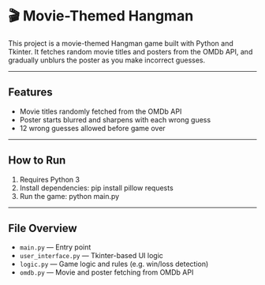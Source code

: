 # 🎬 Movie-Themed Hangman  
This project is a movie-themed Hangman game built with Python and Tkinter. It fetches random movie titles and posters from the OMDb API, and gradually unblurs the poster as you make incorrect guesses.

---

## Features  
- Movie titles randomly fetched from the OMDb API  
- Poster starts blurred and sharpens with each wrong guess  
- 12 wrong guesses allowed before game over     

---

## How to Run  
1. Requires Python 3  
2. Install dependencies:
   pip install pillow requests
3. Run the game:
   python main.py

---

## File Overview  
- `main.py` — Entry point  
- `user_interface.py` — Tkinter-based UI logic  
- `logic.py` — Game logic and rules (e.g. win/loss detection)  
- `omdb.py` — Movie and poster fetching from OMDb API  
